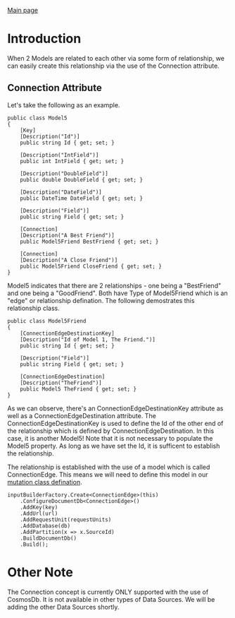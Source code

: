 [Main page](../README.md)

# Introduction

When 2 Models are related to each other via some form of relationship, we can easily create this relationship via the use of the Connection attribute. 

## Connection Attribute

Let's take the following as an example.

```
public class Model5
{
	[Key]
	[Description("Id")]
	public string Id { get; set; }

	[Description("IntField")]
	public int IntField { get; set; }

	[Description("DoubleField")]
	public double DoubleField { get; set; }

	[Description("DateField")]
	public DateTime DateField { get; set; }

	[Description("Field")]
	public string Field { get; set; }

	[Connection]
	[Description("A Best Friend")]
	public Model5Friend BestFriend { get; set; }

	[Connection]
	[Description("A Close Friend")]
	public Model5Friend CloseFriend { get; set; }
}
```

Model5 indicates that there are 2 relationships - one being a "BestFriend" and one being a "GoodFriend". Both have Type of Model5Friend which is an "edge" or relationship defination. The following demostrates this relationship class.

```
public class Model5Friend
{
	[ConnectionEdgeDestinationKey]
	[Description("Id of Model 1, The Friend.")]
	public string Id { get; set; }

	[Description("Field")]
	public string Field { get; set; }

	[ConnectionEdgeDestination]
	[Description("TheFriend")]
	public Model5 TheFriend { get; set; }
}
```

As we can observe, there's an ConnectionEdgeDestinationKey attribute as well as a ConnectionEdgeDestination attribute. The ConnectionEdgeDestinationKey is used to define the Id of the other end of the relationship which is defined by ConnectionEdgeDestination. In this case, it is another Model5! Note that it is not necessary to populate the Model5 property. As long as we have set the Id, it is sufficent to establish the relationship.

The relationship is established with the use of a model which is called ConnectionEdge. This means we will need to define this model in our [mutation class defination](Mutations.md).

```
inputBuilderFactory.Create<ConnectionEdge>(this)
	.ConfigureDocumentDb<ConnectionEdge>()
	.AddKey(key)
	.AddUrl(url)
	.AddRequestUnit(requestUnits)
	.AddDatabase(db)
	.AddPartition(x => x.SourceId)
	.BuildDocumentDb()
	.Build();
```

# Other Note

The Connection concept is currently ONLY supported with the use of CosmosDb. It is not available in other types of Data Sources. We will be adding the other Data Sources shortly.